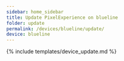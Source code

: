 ```yaml
---
sidebar: home_sidebar
title: Update PixelExperience on blueline
folder: update
permalink: /devices/blueline/update/
device: blueline
---
```

{% include templates/device_update.md %}